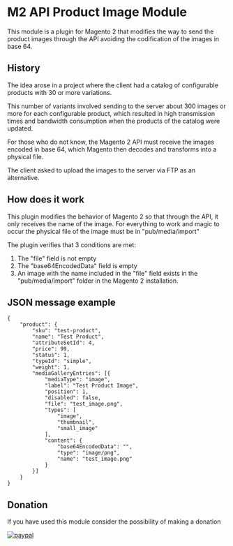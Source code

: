 # M2 API Product Image Module

This module is a plugin for Magento 2 that modifies the way to send the product images through the API avoiding the codification of the images in base 64.

## History

The idea arose in a project where the client had a catalog of configurable products with 30 or more variations.

This number of variants involved sending to the server about 300 images or more for each configurable product, which resulted in high transmission times and bandwidth consumption when the products of the catalog were updated.

For those who do not know, the Magento 2 API must receive the images encoded in base 64, which Magento then decodes and transforms into a physical file.

The client asked to upload the images to the server via FTP as an alternative.

## How does it work

This plugin modifies the behavior of Magento 2 so that through the API, it only receives the name of the image. For everything to work and magic to occur the physical file of the image must be in "pub/media/import"

The plugin verifies that 3 conditions are met:<br/>
1. The "file" field is not empty<br/>
2. The "base64EncodedData" field is empty<br/>
3. An image with the name included in the "file" field exists in the "pub/media/import" folder in the Magento 2 installation.<br/>

## JSON message example

```
{
    "product": {
        "sku": "test-product",
        "name": "Test Product",
        "attributeSetId": 4,
        "price": 99,
        "status": 1,
        "typeId": "simple",
        "weight": 1,
        "mediaGalleryEntries": [{
            "mediaType": "image",
            "label": "Test Product Image",
            "position": 1,
            "disabled": false,
            "file": "test_image.png",
            "types": [
                "image",
                "thumbnail",
                "small_image"
            ],
            "content": {
                "base64EncodedData": "",
                "type": "image/png",
                "name": "test_image.png"
            }
        }]
    }
}
```

## Donation
If you have used this module consider the possibility of making a donation

[![paypal](https://www.paypalobjects.com/en_US/i/btn/btn_donateCC_LG.gif)](https://www.paypal.com/cgi-bin/webscr?cmd=_s-xclick&hosted_button_id=BJGDM4EZMETKQ)
